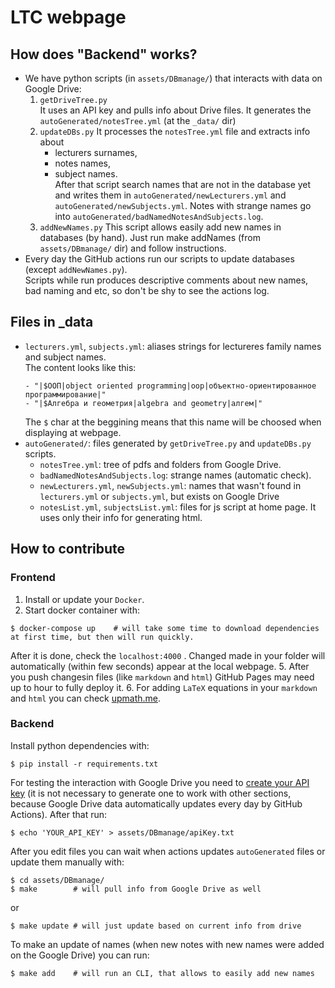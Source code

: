 # LTC webpage

## How does "Backend" works?
- We have python scripts (in `assets/DBmanage/`) that interacts with data on Google Drive:
  1. `getDriveTree.py`  
    It uses an API key and pulls info about Drive files. It generates the `autoGenerated/notesTree.yml` (at the `_data/` dir)
  1. `updateDBs.py`
    It processes the `notesTree.yml` file and extracts info about
      - lecturers surnames,
      - notes names,
      - subject names.  
    After that script search names that are not in the database yet and writes them in `autoGenerated/newLecturers.yml` and `autoGenerated/newSubjects.yml`. Notes with strange names go into `autoGenerated/badNamedNotesAndSubjects.log`.
  1. `addNewNames.py`
    This script allows easily add new names in databases (by hand). Just run make addNames (from `assets/DBmanage/` dir) and follow instructions.
- Every day the GitHub actions run our scripts to update databases (except `addNewNames.py`).  
  Scripts while run produces descriptive comments about new names, bad naming and etc, so don't be shy to see the actions log.
  
## Files in _data
- `lecturers.yml`, `subjects.yml`: aliases strings for lectureres family names and subject names.  
  The content looks like this:
  ```
  - "|$ООП|object oriented programming|oop|объектно-ориентированное программирование|"
  - "|$Алгебра и геометрия|algebra and geometry|алгем|"

  ```
  The `$` char at the beggining means that this name will be choosed when displaying at webpage.  
- `autoGenerated/`: files generated by `getDriveTree.py` and `updateDBs.py` scripts.
  - `notesTree.yml`: tree of pdfs and folders from Google Drive. 
  - `badNamedNotesAndSubjects.log`: strange names (automatic check).
  - `newLecturers.yml`, `newSubjects.yml`: names that wasn't found in `lecturers.yml` or `subjects.yml`, but exists on Google Drive
  - `notesList.yml`, `subjectsList.yml`: files for js script at home page. It uses only their info for generating html.


## How to contribute

### Frontend
1. Install or update your `Docker`. 
2. Start docker container with:
  ```
  $ docker-compose up    # will take some time to download dependencies at first time, but then will run quickly.
  ```
  After it is done, check the `localhost:4000` . Changed made in your folder will automatically (within few seconds) appear at the local webpage.
5. After you push changesin files (like `markdown` and `html`) GitHub Pages may need up to hour to fully deploy it.
6. For adding `LaTeX` equations in your `markdown` and `html` you can check [upmath.me](https://upmath.me/).

### Backend
Install python dependencies with:
```
$ pip install -r requirements.txt
```
For testing the interaction with Google Drive you need to [create your API key](https://cloud.google.com/docs/authentication/api-keys) (it is not necessary to generate one to work with other sections, because Google Drive data automatically updates every day by GitHub Actions).  After that run:
```
$ echo 'YOUR_API_KEY' > assets/DBmanage/apiKey.txt
```

After you edit files you can wait when actions updates `autoGenerated` files or update them manually with:
```
$ cd assets/DBmanage/
$ make        # will pull info from Google Drive as well
```
or
```
$ make update # will just update based on current info from drive
```

To make an update of names (when new notes with new names were added on the Google Drive) you can run:
```
$ make add    # will run an CLI, that allows to easily add new names
```
